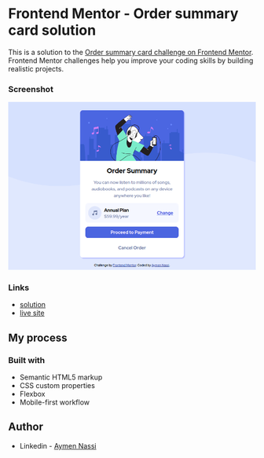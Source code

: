 # Frontend Mentor - Order summary card solution

This is a solution to the [Order summary card challenge on Frontend Mentor](https://www.frontendmentor.io/challenges/order-summary-component-QlPmajDUj). Frontend Mentor challenges help you improve your coding skills by building realistic projects.

### Screenshot

![](./design/screenshot.png)

### Links

- [solution](https://www.frontendmentor.io/solutions/order-summary-component-M82HmOZ14Y)
- [live site](https://aymennassi.github.io/Order-summary-component/)

## My process

### Built with

- Semantic HTML5 markup
- CSS custom properties
- Flexbox
- Mobile-first workflow

## Author

- Linkedin - [Aymen Nassi](https://www.linkedin.com/in/aymen-nassi/)
